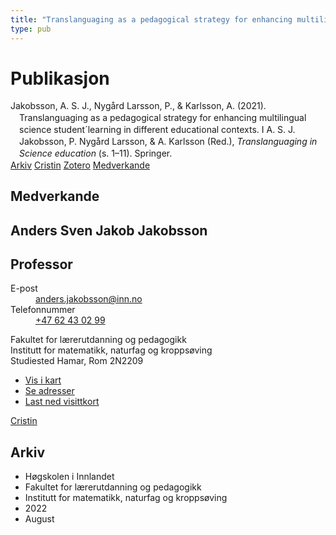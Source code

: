 ```yaml
---
title: "Translanguaging as a pedagogical strategy for enhancing multilingual science student´learning in different educational contexts"
type: pub
---
```

<h1>Publikasjon</h1>
<article id="csl-bib-container-C5IR7IGY" class="csl-bib-container">
  <div class="csl-bib-body" style="line-height: 1.35; padding-left: 1em; text-indent:-1em;">
  <div class="csl-entry">Jakobsson, A. S. J., Nyg&#xE5;rd Larsson, P., &amp; Karlsson, A. (2021). Translanguaging as a pedagogical strategy for enhancing multilingual science student&#xB4;learning in different educational contexts. I A. S. J. Jakobsson, P. Nyg&#xE5;rd Larsson, &amp; A. Karlsson (Red.), <i>Translanguaging in Science education</i> (s. 1&#x2013;11). Springer.</div>
</div>
  <div class="csl-bib-buttons">
    <a href="#taxonomy-article-C5IR7IGY" class="csl-bib-button">Arkiv</a>
    <a href="https://app.cristin.no/results/show.jsf?id=2047156" alt="Cristin URL" class="csl-bib-button">Cristin</a>
    <a href="http://zotero.org/groups/5022929/items/C5IR7IGY" alt="Zotero URL" class="csl-bib-button">Zotero</a>
    <a href="#contributors-article-C5IR7IGY" class="csl-bib-button">Medverkande</a>
  </div>
  <div id="csl-bib-meta-container-C5IR7IGY"></div>
</article>
<div id="csl-bib-meta-C5IR7IGY" class="csl-bib-meta">
  <article id="contributors-article-C5IR7IGY" class="contributors-article">
    <h1>Medverkande</h1>
    <div class="personas">
<div class="vrtx-hinn-person-card">
<div class="photo">
<i class="lar la-user-circle missing-person"></i>
</div>
<div class="info">
<hgroup><h1>Anders Sven Jakob Jakobsson</h1>
<h2>Professor</h2>
</hgroup><dl>
<dt>E-post</dt>
<dd>
<a href="mailto:anders.jakobsson@inn.no">anders.jakobsson@inn.no</a>
</dd>
<dt>Telefonnummer</dt>
<dd><a href="tel:+4762430299">
+47 62 43 02 99
</a></dd>
</dl>
<p>
Fakultet for lærerutdanning og pedagogikk<br>
Institutt for matematikk, naturfag og kroppsøving<br>
Studiested Hamar,
Rom 2N2209
</p>
<ul class="vrtx-hinn-links">
<li><a href="https://www.google.com/maps?q=60.79677,11.07358">Vis i kart</a></li>
<li><a href="https://www.inn.no/finn-en-ansatt/anders-jakobsson.html#vrtx-hinn-addresses">Se adresser</a></li>
<li><a href="https://www.inn.no/finn-en-ansatt/anders-jakobsson.html?vrtx=vcf">Last ned visittkort</a></li>
</ul>
</div>
</div>
<a href="https://app.cristin.no/persons/show.jsf?id=1314928" alt="Cristin URL" class="personas-cristin">Cristin</a>
</div>
  </article>
  <article id="taxonomy-article-C5IR7IGY" class="taxonomy-article">
    <h1>Arkiv</h1>
    <ul>
      <li>Høgskolen i Innlandet</li>
      <li>Fakultet for lærerutdanning og pedagogikk</li>
      <li>Institutt for matematikk, naturfag og kroppsøving</li>
      <li>2022</li>
      <li>August</li>
    </ul>
  </article>
</div>
